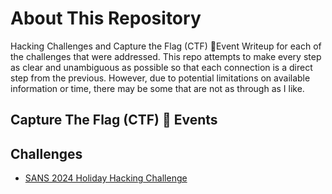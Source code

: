 # About This Repository 
Hacking Challenges and Capture the Flag (CTF) 🚩Event Writeup for each of the challenges that were addressed. This repo
attempts to make every step as clear and unambiguous as possible so that each connection is a direct step from the 
previous. However, due to potential limitations on available information or time, there may be some that are not as 
through as I like.

## Capture The Flag (CTF) 🚩 Events

## Challenges
- [SANS 2024 Holiday Hacking Challenge](./Challenges/SANS%20Holiday%20Hacking%20Challenge%202024/Challenges/2024%20SANS%20Holiday%20Hacking%20Challenge.md)
